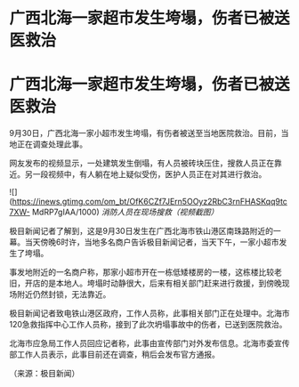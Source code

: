 # 广西北海一家超市发生垮塌，伤者已被送医救治

# 广西北海一家超市发生垮塌，伤者已被送医救治

9月30日，广西北海一家小超市发生垮塌，有伤者被送至当地医院救治。目前，当地正在调查处理此事。

网友发布的视频显示，一处建筑发生倒塌，有人员被砖块压住，搜救人员正在靠近。另一段视频中，有人躺在地上疑似受伤，医护人员正在对其进行救治。

![](https://inews.gtimg.com/om_bt/OfK6CZf7JErn5OOyz2RbC3rnFHASKqq9tc7XW-
MdRP7gIAA/1000) _消防人员在现场搜救（视频截图）_

极目新闻记者了解到，这是9月30日发生在广西北海市铁山港区南珠路附近的一幕。当天傍晚6时许，当地多名商户告诉极目新闻记者，当天下午，一家小超市发生了垮塌。

事发地附近的一名商户称，那家小超市开在一栋低矮楼房的一楼，这栋楼比较老旧，开店的是本地人。垮塌时动静很大，后来有相关部门赶来进行救援，到傍晚现场附近仍然封锁，无法靠近。

极目新闻记者致电铁山港区政府，工作人员称，此事相关部门正在处理中。北海市120急救指挥中心工作人员称，接到了此次坍塌事故中的伤者，已送到医院救治。

北海市应急局工作人员回应记者称，此事由宣传部门对外发布信息。北海市委宣传部工作人员表示，此事目前还在调查，稍后会发布官方通报。

（来源：极目新闻）

